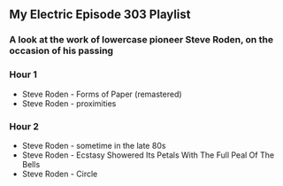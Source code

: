 ## My Electric Episode 303 Playlist
### A look at the work of lowercase pioneer Steve Roden, on the occasion of his passing

### Hour 1
* Steve Roden - Forms of Paper (remastered)
* Steve Roden - proximities

### Hour 2
* Steve Roden - sometime in the late 80s
* Steve Roden - Ecstasy Showered Its Petals With The Full Peal Of The Bells
* Steve Roden - Circle
